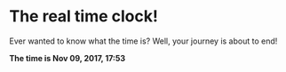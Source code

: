 # The real time clock!

Ever wanted to know what the time is? Well, your journey is about to end!

**The time is Nov 09, 2017, 17:53**